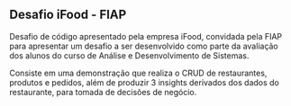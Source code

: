## Desafio iFood - FIAP



Desafio de código apresentado pela empresa iFood, convidada pela FIAP para apresentar um desafio a ser desenvolvido como parte da avaliação dos alunos do curso de Análise e Desenvolvimento de Sistemas.

Consiste em uma demonstração que realiza o CRUD de restaurantes, produtos e pedidos, além de produzir 3 insights derivados dos dados do restaurante, para tomada de decisões de negócio. 

